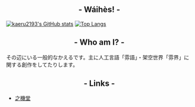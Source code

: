 ## <div align="center">- Wáihès! -</div>

[![kaeru2193's GitHub stats](https://github-readme-stats.vercel.app/api?username=kaeru2193&show_icons=false&bg_color=0,60c160,60c199&title_color=ffffff&text_color=ffffff)](https://github.com/anuraghazra/github-readme-stats)
[![Top Langs](https://github-readme-stats.vercel.app/api/top-langs/?username=kaeru2193&layout=compact)](https://github.com/anuraghazra/github-readme-stats)

## <div align="center">- Who am I? -</div>

その辺にいる一般的なかえるです。主に人工言語「雰語」・架空世界「雰界」に関する創作をしてたりします。

## <div align="center">- Links -</div>

- [之機堂](https://kaeru2193.net)
